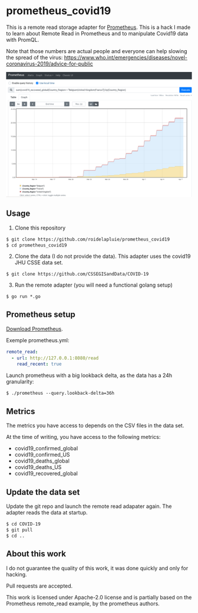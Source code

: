 # prometheus_covid19

This is a remote read storage adapter for [Prometheus](https://prometheus.io).
This is a hack I made to learn about Remote Read in Prometheus and to manipulate
Covid19 data with PromQL.

Note that those numbers are actual people and everyone can help slowing the
spread of the virus:
https://www.who.int/emergencies/diseases/novel-coronavirus-2019/advice-for-public

![screenshot](screenshot.png)

## Usage

1. Clone this repository

```shell
$ git clone https://github.com/roidelapluie/prometheus_covid19
$ cd prometheus_covid19
```

2. Clone the data (I do not provide the data). This adapter uses the covid19
   JHU CSSE data set.

```shell
$ git clone https://github.com/CSSEGISandData/COVID-19
```

3. Run the remote adapter (you will need a functional golang setup)

```shell
$ go run *.go
```

## Prometheus setup

[Download Prometheus](https://prometheus.io/download/).

Exemple prometheus.yml:

```yaml
remote_read:
  - url: http://127.0.0.1:8080/read
    read_recent: true
```

Launch prometheus with a big lookback delta, as the data has a 24h granularity:

```shell
$ ./prometheus --query.lookback-delta=36h
```


## Metrics

The metrics you have access to depends on the CSV files in the data set.

At the time of writing, you have access to the following metrics:

- covid19_confirmed_global
- covid19_confirmed_US
- covid19_deaths_global
- covid19_deaths_US
- covid19_recovered_global

## Update the data set

Update the git repo and launch the remote read adapater again. The adapter reads
the data at startup.

```shell
$ cd COVID-19
$ git pull
$ cd ..
```

## About this work

I do not guarantee the quality of this work, it was done quickly and only for
hacking.

Pull requests are accepted.

This work is licensed under Apache-2.0 license and is partially based on the Prometheus
remote_read example, by the prometheus authors.
